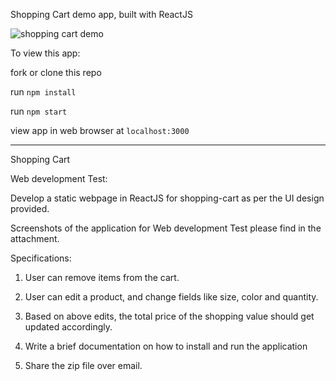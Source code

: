 Shopping Cart demo app, built with ReactJS

![shopping cart demo](https://media.giphy.com/media/ftexVI05tKPeSaWKi7/giphy.gif)

To view this app:

fork or clone this repo

run `npm install`

run `npm start`

view app in web browser at `localhost:3000`

---

Shopping Cart

Web development Test:

Develop a static webpage in ReactJS for shopping-cart as per the UI design provided.

Screenshots of the application for Web development Test please find in the attachment.



Specifications:

1. User can remove items from the cart.

2. User can edit a product, and change fields like size, color and quantity.

3. Based on above edits, the total price of the shopping value should get updated accordingly.

4. Write a brief documentation on how to install and run the application

5. Share the zip file over email.
